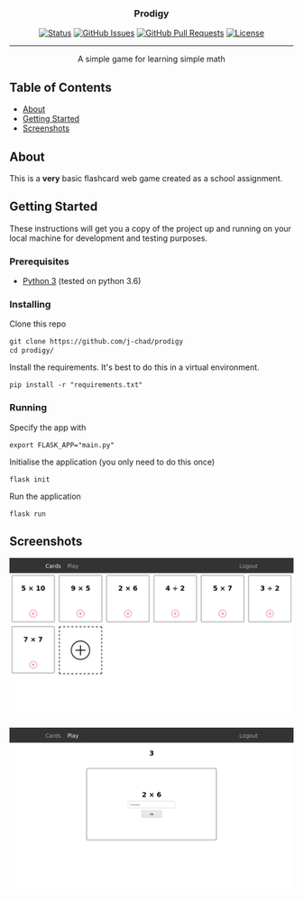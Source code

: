 <h3 align="center">Prodigy</h3>

<div align="center">

  [![Status](https://img.shields.io/badge/status-archived-important.svg)]() 
  [![GitHub Issues](https://img.shields.io/github/issues/j-chad/vent.svg)](https://github.com/j-chad/prodigy/issues)
  [![GitHub Pull Requests](https://img.shields.io/github/issues-pr/j-chad/vent.svg)](https://github.com/j-chad/prodigy/pulls)
  [![License](https://img.shields.io/github/license/j-chad/prodigy)](/LICENSE)

</div>

---

<p align="center">
    A simple game for learning simple math
    <br> 
</p>

## Table of Contents
- [About](#about)
- [Getting Started](#getting_started)
- [Screenshots](#screenshots)

## About <a name = "about"></a>
This is a **very** basic flashcard web game created as a school assignment.

## Getting Started <a name = "getting_started"></a>
These instructions will get you a copy of the project up and running on your local machine for development and testing purposes.

### Prerequisites
* [Python 3](https://python.org) (tested on python 3.6)

### Installing
Clone this repo
```
git clone https://github.com/j-chad/prodigy
cd prodigy/
```

Install the requirements. It's best to do this in a virtual environment.
```
pip install -r "requirements.txt"
```

### Running
Specify the app with
```
export FLASK_APP="main.py"
```

Initialise the application (you only need to do this once)
```
flask init
```

Run the application
```
flask run
```

## Screenshots <a name="screenshots"></a>
![Cards](screenshots/cards.png)

![Game](screenshots/game.png)